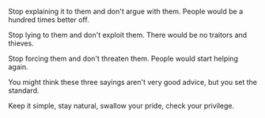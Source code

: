 Stop explaining it to them and don't argue with them.
People would be a hundred times better off.

Stop lying to them and don't exploit them.
There would be no traitors and thieves.

Stop forcing them and don't threaten them.
People would start helping again.

You might think these three sayings
aren't very good advice,
but you set the standard.

Keep it simple,
stay natural,
swallow your pride,
check your privilege.
